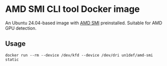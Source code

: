 # AMD SMI CLI tool Docker image

An Ubuntu 24.04-based image with [AMD SMI](https://rocm.docs.amd.com/projects/amdsmi/en/latest/) preinstalled. Suitable for AMD GPU detection.

## Usage

```shell
docker run --rm --device /dev/kfd --device /dev/dri un1def/amd-smi static
```
